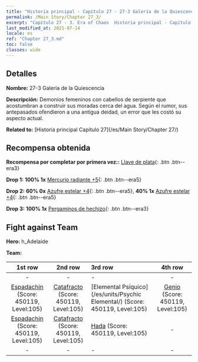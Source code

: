 ```yaml
---
title: "Historia principal - Capítulo 27 - 27-3 Galería de la Quiescencia"
permalink: /Main Story/Chapter 27_3/
excerpt: "Capítulo 27 - 3. Era of Chaos  Historia principal - Capítulo 27_3. 27-3 Galería de la Quiescencia"
last_modified_at: 2021-07-14
locale: es
ref: "Chapter 27_3.md"
toc: false
classes: wide
---
```


## Detalles

 **Nombre:** 27-3 Galería de la Quiescencia

 **Descripción:** Demonios femeninos con cabellos de serpiente que acostumbran a construir sus moradas cerca del agua. Según el rumor, sus antepasados ofendieron a una antigua deidad, un error que les costó su aspecto actual.

 **Related to:** [Historia principal Capítulo 27](/es/Main Story/Chapter 27/)

## Recompensa obtenida

 **Recompensa por completar por primera vez::** [Llave de plata](/ItemsES/con_693/){: .btn .btn--era3}

 **Drop 1:** **100% 1x** [Mercurio radiante +5](/ItemsES/mat_98/){: .btn .btn--era5}

 **Drop 2:** **60% 0x** [Azufre estelar +4](/ItemsES/mat_92/){: .btn .btn--era5}, **40% 1x** [Azufre estelar +4](/ItemsES/mat_92/){: .btn .btn--era5}

 **Drop 3:** **100% 1x** [Pergaminos de hechizo](/ItemsES/con_694/){: .btn .btn--era3}


## Fight against Team
 **Hero:** h_Adelaide

 **Team:**


  | 1st row | 2nd row | 3rd row | 4th row |
  |:----:|:----:|:----|:----:|
  | - | - | - | - |
  | [Espadachín](/es/units/Swordsman/) (Score: 450119, Level:105)  | [Catafracto](/es/units/Cavalier/) (Score: 450119, Level:105)  | [Elemental Psíquico](/es/units/Psychic Elemental/) (Score: 450119, Level:105)  | [Genio](/es/units/Genie/) (Score: 450119, Level:105)  |
  | [Espadachín](/es/units/Swordsman/) (Score: 450119, Level:105)  | [Catafracto](/es/units/Cavalier/) (Score: 450119, Level:105)  | [Hada](/es/units/Sprite/) (Score: 450119, Level:105)  | - |
  | - | - | - | - |


